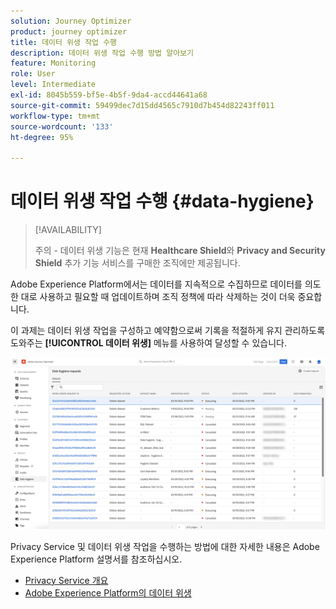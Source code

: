 ```yaml
---
solution: Journey Optimizer
product: journey optimizer
title: 데이터 위생 작업 수행
description: 데이터 위생 작업 수행 방법 알아보기
feature: Monitoring
role: User
level: Intermediate
exl-id: 8045b559-bf5e-4b5f-9da4-accd44641a68
source-git-commit: 59499dec7d15dd4565c7910d7b454d82243ff011
workflow-type: tm+mt
source-wordcount: '133'
ht-degree: 95%

---
```


# 데이터 위생 작업 수행 {#data-hygiene}

>[!AVAILABILITY]
>
>주의 - 데이터 위생 기능은 현재 **Healthcare Shield**&#x200B;와 **Privacy and Security Shield** 추가 기능 서비스를 구매한 조직에만 제공됩니다.


Adobe Experience Platform에서는 데이터를 지속적으로 수집하므로 데이터를 의도한 대로 사용하고 필요할 때 업데이트하며 조직 정책에 따라 삭제하는 것이 더욱 중요합니다.

이 과제는 데이터 위생 작업을 구성하고 예약함으로써 기록을 적절하게 유지 관리하도록 도와주는 **[!UICONTROL 데이터 위생]** 메뉴를 사용하여 달성할 수 있습니다.

![](assets/data-hygiene.png)

Privacy Service 및 데이터 위생 작업을 수행하는 방법에 대한 자세한 내용은 Adobe Experience Platform 설명서를 참조하십시오.

* [Privacy Service 개요](https://experienceleague.adobe.com/docs/experience-platform/privacy/home.html?lang=ko)
* [Adobe Experience Platform의 데이터 위생](https://experienceleague.adobe.com/docs/experience-platform/hygiene/home.html)
